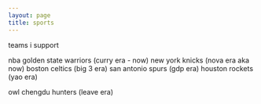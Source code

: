 ```yaml
---
layout: page
title: sports
---
```

teams i support 

nba
golden state warriors (curry era - now)
new york knicks (nova era aka now)
boston celtics (big 3 era)
san antonio spurs (gdp era)
houston rockets (yao era)

owl
chengdu hunters (leave era)



